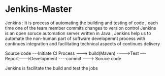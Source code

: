 # Jenkins-Master
Jenkins : it is process of automating the building and testing of code , each time one of the team member commits changes to version control 
 Jenkins is an open soruce automation server written in Java , Jenkins help us to automate the non-human part of software developemnt process
 with continues integration and facilitating technical aspects of continues delivery

 Source code ---Initiate CI Process ---> build(Maven) ---->Test ---Report--->Development ----commit ---> Soruce code 
 
 Jenkins is facilitate the build and test the jobs 

 

  
